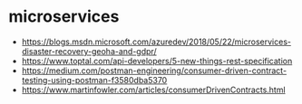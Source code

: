 # microservices 

* https://blogs.msdn.microsoft.com/azuredev/2018/05/22/microservices-disaster-recovery-geoha-and-gdpr/
* https://www.toptal.com/api-developers/5-new-things-rest-specification
* https://medium.com/postman-engineering/consumer-driven-contract-testing-using-postman-f3580dba5370
* https://www.martinfowler.com/articles/consumerDrivenContracts.html
